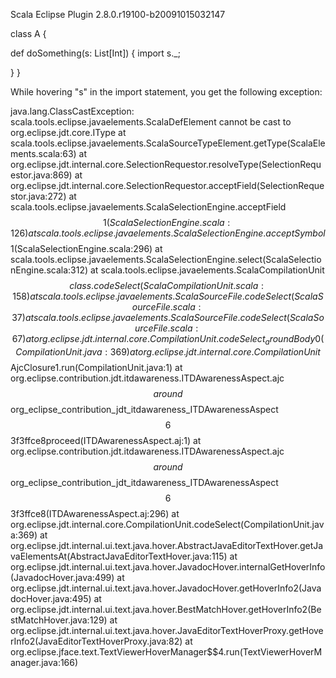 Scala Eclipse Plugin	2.8.0.r19100-b20091015032147

class A {
  
  def doSomething(s: List[Int]) {
	  import s._;
	  
  }
}

While hovering "s" in the import statement, you get the following exception:

java.lang.ClassCastException: scala.tools.eclipse.javaelements.ScalaDefElement cannot be cast to org.eclipse.jdt.core.IType
at scala.tools.eclipse.javaelements.ScalaSourceTypeElement.getType(ScalaElements.scala:63)
at org.eclipse.jdt.internal.core.SelectionRequestor.resolveType(SelectionRequestor.java:869)
at org.eclipse.jdt.internal.core.SelectionRequestor.acceptField(SelectionRequestor.java:272)
at scala.tools.eclipse.javaelements.ScalaSelectionEngine.acceptField$$1(ScalaSelectionEngine.scala:126)
at scala.tools.eclipse.javaelements.ScalaSelectionEngine.acceptSymbol$$1(ScalaSelectionEngine.scala:296)
at scala.tools.eclipse.javaelements.ScalaSelectionEngine.select(ScalaSelectionEngine.scala:312)
at scala.tools.eclipse.javaelements.ScalaCompilationUnit$$class.codeSelect(ScalaCompilationUnit.scala:158)
at scala.tools.eclipse.javaelements.ScalaSourceFile.codeSelect(ScalaSourceFile.scala:37)
at scala.tools.eclipse.javaelements.ScalaSourceFile.codeSelect(ScalaSourceFile.scala:67)
at org.eclipse.jdt.internal.core.CompilationUnit.codeSelect_aroundBody0(CompilationUnit.java:369)
at org.eclipse.jdt.internal.core.CompilationUnit$$AjcClosure1.run(CompilationUnit.java:1)
at org.eclipse.contribution.jdt.itdawareness.ITDAwarenessAspect.ajc$$around$$org_eclipse_contribution_jdt_itdawareness_ITDAwarenessAspect$$6$$3f3ffce8proceed(ITDAwarenessAspect.aj:1)
at org.eclipse.contribution.jdt.itdawareness.ITDAwarenessAspect.ajc$$around$$org_eclipse_contribution_jdt_itdawareness_ITDAwarenessAspect$$6$$3f3ffce8(ITDAwarenessAspect.aj:296)
at org.eclipse.jdt.internal.core.CompilationUnit.codeSelect(CompilationUnit.java:369)
at org.eclipse.jdt.internal.ui.text.java.hover.AbstractJavaEditorTextHover.getJavaElementsAt(AbstractJavaEditorTextHover.java:115)
at org.eclipse.jdt.internal.ui.text.java.hover.JavadocHover.internalGetHoverInfo(JavadocHover.java:499)
at org.eclipse.jdt.internal.ui.text.java.hover.JavadocHover.getHoverInfo2(JavadocHover.java:495)
at org.eclipse.jdt.internal.ui.text.java.hover.BestMatchHover.getHoverInfo2(BestMatchHover.java:129)
at org.eclipse.jdt.internal.ui.text.java.hover.JavaEditorTextHoverProxy.getHoverInfo2(JavaEditorTextHoverProxy.java:82)
at org.eclipse.jface.text.TextViewerHoverManager$$4.run(TextViewerHoverManager.java:166)

